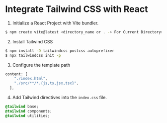 # Integrate Tailwind CSS with React

1. Initialize a React Project with Vite bundler.

```bash
$ npm create vite@latest <directory_name or . -> For Current Directory>
```

2. Install Tailwind CSS

```bash
$ npm install -D tailwindcss postcss autoprefixer
$ npx tailwindcss init -p
```

3. Configure the template path

```js
content: [
    "./index.html",
    "./src/**/*.{js,ts,jsx,tsx}",
  ],
```

4. Add Tailwind directives into the <code>index.css</code> file.

```css
@tailwind base;
@tailwind components;
@tailwind utilities;
```
